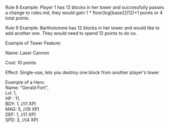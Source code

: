 Rule 8 Example: Player 1 has 12 blocks in her tower and successfully passes a change to rules.md, they would gain 1 * floor(log[base2]\(12)+1 points or 4 total points.

Rule 9 Example: Bartholomew has 12 blocks in her tower and would like to add another one. They would need to spend 12 points to do so.

Example of Tower Feature:

Name: Laser Cannon

Cost: 10 points

Effect: Single-use, lets you destroy one block from another player's tower

Example of a Hero:   
  Name: "Gerald Fort",   
  Lvl: 1,   
  HP : 11,   
  BDY: 1, //(1 XP)   
  MAG: 5, //(9 XP)   
  DEF: 1, //(1 XP)   
  SPD: 3, //(4 XP)   
